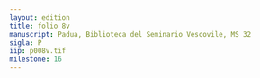 ```yaml
---
layout: edition
title: folio 8v
manuscript: Padua, Biblioteca del Seminario Vescovile, MS 32
sigla: P
iip: p008v.tif
milestone: 16
---
```


